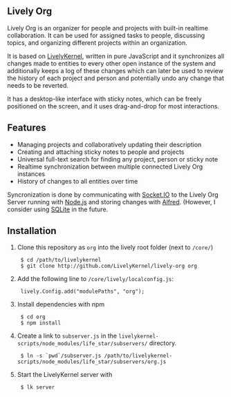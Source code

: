 Lively Org
----------

Lively Org is an organizer for people and projects with built-in realtime
collaboration. It can be used for assigned tasks to people, discussing topics,
and organizing different projects within an organization.

It is based on [LivelyKernel][1], written in pure JavaScript and it
synchronizes all changes made to entities to every other open instance of the
system and additionally keeps a log of these changes which can later be used
to review the history of each project and person and potentially undo any
change that needs to be reverted.

It has a desktop-like interface with sticky notes, which can be freely
positioned on the screen, and it uses drag-and-drop for most interactions.

Features
--------

 * Managing projects and collaboratively updating their description
 * Creating and attaching sticky notes to people and projects
 * Universal full-text search for finding any project, person or sticky note
 * Realtime synchronization between multiple connected Lively Org instances
 * History of changes to all entities over time

Syncronization is done by communicating with [Socket.IO][2] to the Lively Org
Server running with [Node.js][3] and storing changes with [Alfred][4].
(However, I consider using [SQLite][5] in the future.

Installation
------------

1. Clone this repository as ``org`` into the lively root folder (next to ``/core/``)

        $ cd /path/to/livelykernel
        $ git clone http://github.com/LivelyKernel/lively-org org

2. Add the following line to ``/core/lively/localconfig.js``:

        lively.Config.add("modulePaths", "org");

3. Install dependencies with npm

        $ cd org
        $ npm install

4. Create a link to ``subserver.js`` in the
   ``livelykernel-scripts/node_modules/life_star/subservers/`` directory.

        $ ln -s `pwd`/subserver.js /path/to/livelykernel-scripts/node_modules/life_star/subservers/org.js

5. Start the LivelyKernel server with

        $ lk server

[1]: http://github.com/LivelyKernel/LivelyKernel
[2]: http://socket.io/
[3]: http://nodejs.org/
[4]: http://pgte.github.io/alfred/
[5]: http://www.sqlite.org/
